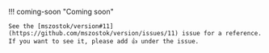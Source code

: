 !!! coming-soon "Coming soon"

    See the [mszostok/version#11](https://github.com/mszostok/version/issues/11) issue for a reference. If you want to see it, please add 👍 under the issue.

